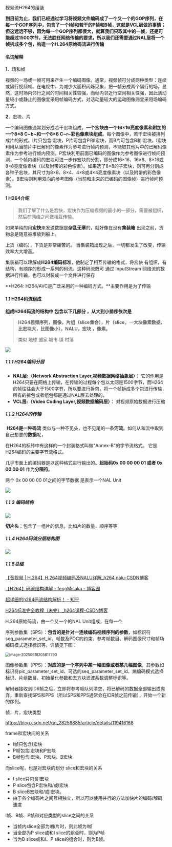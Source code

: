 视频流H264的组装

**到目前为止，我们已经通过学习将视频文件编码成了一个又一个的GOP序列，在每一个GOP序列中，包含了一个I帧和若干的P帧和B帧，这就是VCL层做的事情；但这远远不够，因为每一个GOP序列都很大，就算我们只取其中的一帧，还是可能超过1500字节，无法胜任网络传输的要求，所以我们还需要通过NAL层将一个帧拆成多个包，构造一个H.264原始码流进行传输**

#### 名词解释

**1**．场和帧

视频的一场或一帧可用来产生一个编码图像。通常，视频帧可分成两种类型：连续或隔行视频帧。在电视中，为减少大面积闪烁现象，把一帧分成两个隔行的场。显然，这时场内邻行之间的时间相关性较强，而帧内邻近行空间相关性强，因此活动量较小或静止的图像宜采用帧编码方式，对活动量较大的运动图像则宜采用场编码方式。

**2**．宏块、片

一个编码图像通常划分成若干宏块组成，**一个宏块由一个16×16亮度像素和附加的一个8×8 C~b~和一个8×8 C~r~彩色像素块组成**。每个图像中，若干宏块被排列成片的形式。I片只包含I宏块，P片可包含P和I宏块，而B片可包含B和I宏块。I宏块利用从当前片中已解码的像素作为参考进行帧内预测，不能取其他片中的已解码像素作为参考进行帧内预测。P宏块利用前面已编码的图像作为参考图像进行帧间预测，一个帧内编码的宏块可进一步作宏块的分割，即分成16×16、16×8、8×16或8×8亮度像素块（以及附带的彩色像素）。如果选了8×8的子宏块，则可再分割成各种子宏块，其尺寸为8×8、8×4、4×8或4×4亮度像素块（以及附带的彩色像素）。B宏块则利用双向的参考图像（当前和未来的已编码的图像帧）进行帧间预测。

#### 1 H264介绍

>  我们了解了什么是宏快，宏快作为压缩视频的最小的一部分，需要被组织，然后在网络之间做相互传输。

如果单纯的用**宏快**来发送数据是**杂乱无章**的，就好像在没有**集装箱** 出现之前，货物总是随意被堆放到船上。

上货（编码），下货是非常痛苦的。 当集装箱出现之后，一切都发生了改变，传输效率大大增高。

集装箱可以理解成**H264编码标准**，他制定了相互传输的格式，将宏快 有组织，有结构，有顺序的形成一系列的码流。这种码流既可 通过 InputStream 网络流的数据进行传输，也可以封装成一个文件进行保存

**H264: H264/AVC是广泛采用的一种编码方式。**主要作用是为了传输

#### 1.1 H264码流组成

**组成H264码流的结构中 包含以下几部分 ，从大到小排序依次是** 

> **H264视频序列，图像，片组（slice集合），片（slice，一大块像素数据，比宏块大，比图像小），NALU，宏块 ，像素。** 
>
> 类似 地球 国家 城市  镇 村落

![](img/66.png)

##### 1.1.1  H264编码分层

- **NAL层:（Network Abstraction Layer,视频数据网络抽象层）**：  它的作用是H264只要在网络上传输，在传输的过程每个包以太网是1500字节，而H264的帧往往会大于1500字节，所以要进行拆包，将一个帧拆成多个包进行传输，所有的拆包或者组包都是通过NAL层去处理的。
- **VCL层:（Video Coding Layer,视频数据编码层）**： 对视频原始数据进行压缩



##### 1.1.2  H264的传输

​	**H264是一种码流**  类似与一种不见头，也不见尾的一条**河流**。如何从和流中取到自己想要的**数据**呢，

在H264的标砖中有这样的一个封装格式叫做"Annex-B"的字节流格式。 它是H264编码的主要字节流格式。

几乎市面上的编码器是以这种格式进行输出的。**起始码0x 00 00 00 01 或者 0x 00 00 01** 作为**分隔符**。 

两个 0x 00 00 00 01之间的字节数据 是表示一个NAL Unit

![](img/67.png)

##### 1.1.3  编码结构

![](img/68.jpg)


 **切片头**：包含了一组片的信息，比如片的数量，顺序等等 

##### 1.1.4  H264码流分层结构图

![](img/69.jpg)

##### 1.1.5总结

[【音视频 | H.264】H.264视频编码及NALU详解_h264 nalu-CSDN博客](https://blog.csdn.net/wkd_007/article/details/134966687)

[【H264】码流结构详解 - fengMisaka - 博客园](https://www.cnblogs.com/linuxAndMcu/p/14533228.html)

[超详细的h264码流结构解析！ - 知乎](https://zhuanlan.zhihu.com/p/622152133)

[H264标准完全教程（未完）_h264课程-CSDN博客](https://blog.csdn.net/qq_28258885/article/details/119390063?spm=1001.2014.3001.5501)

H.264原始码流，由一个又一个的NAL Unit组成，在每一个

序列参数集（SPS）：**包含的是针对一连续编码视频序列的参数**，如标识符seq_parameter_set_id、帧数及POC的约束、参考帧数目、解码图像尺寸和帧场编码模式选择标识等，详情见下图：

<img src="./assets/image-20250618205817790.png" alt="image-20250618205817790" style="zoom: 80%;" />

图像参数集（PPS）：**对应的是一个序列中某一幅图像或者某几幅图像**，其参数如标识符pic_parameter_set_id、可选的seq_parameter_set_id、熵编码模式选择标识、片组数目、初始量化参数和去方块滤波系数调整标识等。

解码器接收到IDR帧之后，立即将参考帧队列清空，将已解码的数据全部输出或抛弃，重新查找SPS和PPS（所以SPS和PPS通常会在IDR帧之前传输），开始一个新的序列。

帧，片，宏块类型

https://blog.csdn.net/qq_28258885/article/details/119416168

frame和宏块间的关系

- I帧只包含I宏块
- P帧包含I宏块和P宏块
- B帧包含I宏块、P宏块、B宏块

而slice呢，也是对宏块的划分
slice和宏块的关系

- I slice只包含I宏块
- P slice包含P宏块和/或I宏块
- B sliceB宏块和/或I宏块。
- 由于各个编码片之间互相独立，所以可以使用并行的方法加快片的编码/解码速度

I帧、B帧、P帧和对应类型的slice之间的关系

- 当帧内slice全部为I像片时，则此帧为I帧
- 当全部为P slice或和I slice的组合时，则为P帧
- 当为B slice或和I、P slice的组合时，则为B帧。